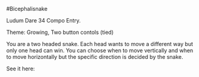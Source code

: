 #Bicephalisnake

Ludum Dare 34 Compo Entry.

Theme: Growing, Two button contols (tied)

You are a two headed snake. Each head wants to move a different way but only one head can win. You can choose when to move vertically and when to move horizontally but the specific direction is decided by the snake.

See it here:

